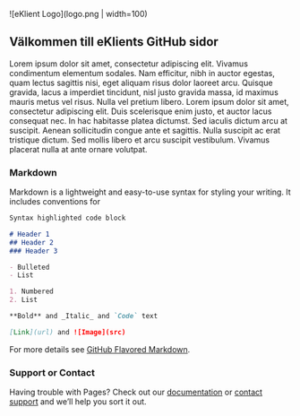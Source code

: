 ![eKlient Logo](logo.png  | width=100)

## Välkommen till eKlients GitHub sidor

Lorem ipsum dolor sit amet, consectetur adipiscing elit. Vivamus condimentum elementum sodales. Nam efficitur, nibh in auctor egestas, quam lectus sagittis nisi, eget aliquam risus dolor laoreet arcu. Quisque gravida, lacus a imperdiet tincidunt, nisl justo gravida massa, id maximus mauris metus vel risus. Nulla vel pretium libero. Lorem ipsum dolor sit amet, consectetur adipiscing elit. Duis scelerisque enim justo, et auctor lacus consequat nec. In hac habitasse platea dictumst. Sed iaculis dictum arcu at suscipit. Aenean sollicitudin congue ante et sagittis. Nulla suscipit ac erat tristique dictum. Sed mollis libero et arcu suscipit vestibulum. Vivamus placerat nulla at ante ornare volutpat.

### Markdown

Markdown is a lightweight and easy-to-use syntax for styling your writing. It includes conventions for

```markdown
Syntax highlighted code block

# Header 1
## Header 2
### Header 3

- Bulleted
- List

1. Numbered
2. List

**Bold** and _Italic_ and `Code` text

[Link](url) and ![Image](src)
```

For more details see [GitHub Flavored Markdown](https://guides.github.com/features/mastering-markdown/).

### Support or Contact

Having trouble with Pages? Check out our [documentation](https://help.github.com/categories/github-pages-basics/) or [contact support](https://github.com/contact) and we’ll help you sort it out.
